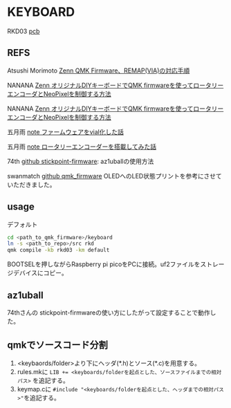 # KEYBOARD

RKD03 [pcb](https://github.com/rikkodo/Rikkodo_PCB/tree/main/RKD_03)

## REFS

Atsushi Morimoto [Zenn QMK Firmware、REMAP(VIA)の対応手順](https://zenn.dev/74th/articles/7efc788a31d06f)

NANANA [Zenn オリジナルDIYキーボードでQMK firmwareを使ってロータリーエンコーダとNeoPixelを制御する方法](https://zenn.dev/nananauno/articles/bc258f7375604a)

NANANA [Zenn オリジナルDIYキーボードでQMK firmwareを使ってロータリーエンコーダとNeoPixelを制御する方法](https://zenn.dev/nananauno/articles/bc258f7375604a#rules.mk-1)

五月雨 [note ファームウェアをvial化した話](https://note.com/sam1dare/n/n816ce95fb2f2)

五月雨 [note ロータリーエンコーダーを搭載してみた話](https://note.com/sam1dare/n/n24d04427d4c3)

74th [github stickpoint-firmware](https://github.com/74th/stickpoint-firmware): az1uballの使用方法

swanmatch [github qmk_firmware](https://github.com/swanmatch/qmk_firmware) OLEDへのLED状態プリントを参考にさせていただきました。

## usage

デフォルト

```sh
cd <path_to_qmk_firmware>/keyboard
ln -s <path_to_repo>/src rkd
qmk compile -kb rkd03 -km default
```

BOOTSELを押しながらRaspberry pi picoをPCに接続。uf2ファイルをストレージデバイスにコピー。

## az1uball

74thさんの stickpoint-firmwareの使い方にしたがって設定することで動作した。

## qmkでソースコード分割

1. <keybaords/folder>より下にヘッダ(\*.h)とソース(\*.c)を用意する。
2. rules.mkに `LIB += <keyboards/folderを起点とした、ソースファイルまでの相対パス>` を追記する。
3. keymap.cに `#include "<keyboards/folderを起点とした、ヘッダまでの相対パス>"`を追記する。
